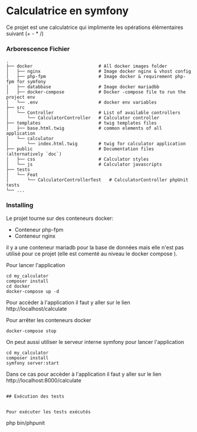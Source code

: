 # Calculatrice en symfony

Ce projet est une calculatrice qui implimente les opérations élémentaires suivant (+ - * /)


### Arborescence Fichier

    .
    ├── docker                         # All docker images folder
    │   ├── nginx                      # Image docker nginx & vhost config
    │   ├── php-fpm                    # Image docker & requirement php-fpm for symfony
    │   ├── databbase                  # Image docker mariadbb
    │   ├── docker-compose             # Docker -compose file to run the project env
    │   └── .env                       # docker env variables
    ├── src
    │   └── Controller                 # List of available controllers
    │       └── CalculatorController   # Calculator controller
    ├── templates                      # twig templates files
    │   ├── base.html.twig             # common elements of all application
    │   └── calculator             
    │       └── index.html.twig        # twig for calculator application         
    ├── public                         # Documentation files (alternatively `doc`)
    │   ├── css                        # Calculator styles
    │   └── js                         # Calculator javascripts
    ├── tests 
    │   └── Feat 
    │       └── CalculatorControllerTest   # CalculatorController phpUnit tests
    └── ...


### Installing

Le projet tourne sur des conteneurs docker:

- Conteneur php-fpm
- Conteneur nginx 

il y a une conteneur mariadb pour la base de données mais elle n'est pas utilisé pour ce projet (elle est comenté au niveau le docker compose ).


Pour lancer l'application

```
cd my_calculator
composer install
cd docker
docker-compose up -d
```

Pour accèder à l'application il faut y aller sur le lien http://localhost/calculate


Pour arrêter les conteneurs docker

```
docker-compose stop

```

On peut aussi utiliser le serveur interne symfony pour lancer l'application

```
cd my_calculator
composer install
symfony server:start
```

Dans ce cas pour accèder à l'application il faut y aller sur le lien http://localhost:8000/calculate


```

## Exécution des tests


Pour exécuter les tests exécutés

```
php bin/phpunit
```
